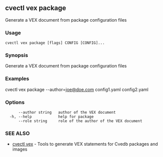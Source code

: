 ## cvectl vex package

Generate a VEX document from package configuration files

### Usage

```
cvectl vex package [flags] CONFIG [CONFIG]...
```

### Synopsis

Generate a VEX document from package configuration files

### Examples

cvectl vex package --author=joe@doe.com config1.yaml config2.yaml

### Options

```
      --author string   author of the VEX document
  -h, --help            help for package
      --role string     role of the author of the VEX document
```

### SEE ALSO

* [cvectl vex](cvectl_vex.md)	 - Tools to generate VEX statements for Cvedb packages and images

